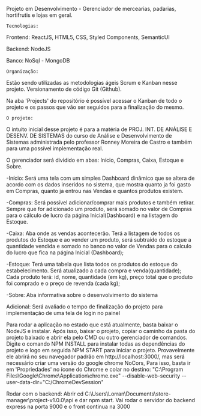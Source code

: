 Projeto em Desenvolvimento - Gerenciador de mercearias, padarias, hortifrutis e lojas em geral.

	Tecnologias:
Frontend: ReactJS, HTML5, CSS, Styled Components, SemanticUI

Backend: NodeJS

Banco: NoSql - MongoDB

	Organização:
Estão sendo utilizadas as metodologias ágeis Scrum e Kanban nesse projeto. 
Versionamento de código Git (Github).

Na aba 'Projects' do repositório é possível acessar o Kanban de todo o projeto e os passos que vão ser seguidos para a finalização do mesmo.

	O projeto:
O intuito inicial desse projeto é para a matéria de PROJ. INT. DE ANÁLISE E DESENV. DE SISTEMAS do curso de Análise e Desenvolvimento de Sistemas administrada pelo professor Ronney Moreira de Castro e também para uma possível implementação real.

O gerenciador será dividido em abas: Início, Compras, Caixa, Estoque e Sobre.

 -Início: Será uma tela com um simples Dashboard dinâmico que se altera de acordo com os dados inseridos no sistema, que mostra quanto ja foi gasto em Compras, quanto ja entrou nas Vendas e quantos produtos existem. 

 -Compras: Será possível adicionar/comprar mais produtos e também retirar. Sempre que for adicionado um produto, será somado no valor de Compras para o cálculo de lucro da página Inicial(Dashboard) e na listagem do Estoque.

 -Caixa: Aba onde as vendas acontecerão. Terá a listagem de todos os produtos do Estoque e ao vender um produto, será subtraído do estoque a quantidade vendida e somado no banco no valor de Vendas para o calculo do lucro que fica na página Inicial (Dashboard);

 -Estoque: Terá uma tabela que lista todos os produtos do estoque do estabelecimento. Será atualizado a cada compra e venda(quantidade); Cada produto terá: id, nome, quantidade (em kg), preço total que o produto foi comprado e o preço de revenda (cada kg);

 -Sobre: Aba informativa sobre o desenvolvimento do sistema

Adicional: Será avaliado o tempo de finalização do projeto para implementação de uma tela de login no painel


Para rodar a aplicação no estado que está atualmente, basta baixar o NodeJS e instalar. Após isso, baixar o projeto, copiar o caminho da pasta do projeto baixado e abrir ela pelo CMD ou outro gerenciador de comandos. Digite o comando NPM INSTALL para instalar todas as dependências do projeto e logo em seguida NPM START para iniciar o projeto. Provavelmente ele abrirá no seu navegador padrão em http://localhost:3000/, mas será necessário criar uma versão do google chrome NoCors, Para isso, basta ir em 'Propriedades' no ícone do Chrome e colar no destino: "C:\Program Files\Google\Chrome\Application\chrome.exe" --disable-web-security --user-data-dir="C:/ChromeDevSession"

Rodar com o backend:
Abrir cd C:\Users\Lorran\Documents\store-manager\project-v1.0.0\api e dar npm start. Vai rodar o servidor do backend express na porta 9000 e o front continua na 3000